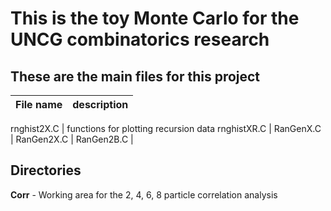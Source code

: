 # This is the toy Monte Carlo for the UNCG combinatorics research

## These are the main files for this project

File name | description
--------- | -----------

rnghist2X.C | functions for plotting recursion data
rnghistXR.C | 
RanGenX.C | 
RanGen2X.C | 
RanGen2B.C | 

## Directories

**Corr** - Working area for the 2, 4, 6, 8 particle correlation analysis
